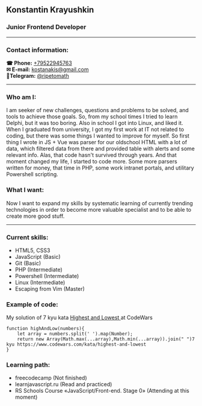 ## **Konstantin Krayushkin**  
### Junior Frontend Developer

******

### Contact information: 

**&#9742; Phone:** [+79522945763](tel:+79522945763)  
**&#9993; E-mail:** [kostanakis@gmail.com](mailto:kostanakis@gmail.com)  
**&#128172;Telegram:** [@ripetomath](https://t.me/ripetomath)  

******

### Who am I:

I am seeker of new challenges, questions and problems to be solved, and tools to achieve those goals. So, from my school times I tried to learn Delphi, but it was too boring. Also in school I got into Linux, and liked it. When I graduated from university, I got my first work at IT not related to coding, but there was some things I wanted to improve for myself. So first thing I wrote in JS + Vue was parser for our oldschool HTML with a lot of data, which filtered data from there and provided table with alerts and some relevant info. Alas, that code hasn't survived through years. And that moment changed my life, I started to code more. Some more parsers written for money, that time in PHP, some work intranet portals, and utilitary Powershell scripting.

### What I want: 

Now I want to expand my skills by systematic learning of currently trending technologies in order to become more valuable specialist and to be able to create more good stuff.

******* 

### Current skills:

 - HTML5, CSS3
 - JavaScript (Basic)
 - Git (Basic)
 - PHP (Intermediate)
 - Powershell (Intermediate)
 - Linux (Intermediate)
 - Escaping from Vim (Master)

### Example of code:  

My solution of 7 kyu kata [ Highest and Lowest ](https://www.codewars.com/kata/highest-and-lowest)  at CodeWars

    function highAndLow(numbers){
        let array = numbers.split(' ').map(Number);
        return new Array(Math.max(...array),Math.min(...array)).join(" ")7 kyu https://www.codewars.com/kata/highest-and-lowest
    }

### Learning path: 

- freecodecamp (Not finished)
- learnjavascript.ru (Read and practiced)
- RS Schools Course «JavaScript/Front-end. Stage 0» (Attending at this moment)

